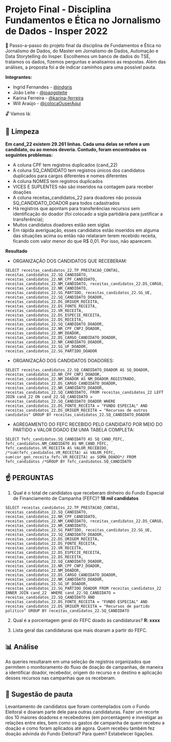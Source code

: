 # Projeto Final - Disciplina Fundamentos e Ética no Jornalismo de Dados - Insper 2022 

:pencil: Passo-a-passo do projeto final da disciplina de Fundamentos e Ética no Jornalismo de Dados, do Master em Jornalismo de Dados, Automação e Data Storytelling do Insper. Escolhemos um banco de dados do TSE, tratamos os dados, fizemos perguntas e analisamos as respostas. Além das análises, a proposta foi a de indicar caminhos para uma possível pauta. 

**Integrantes:**
- Ingrid Fernandes - [@indgris](https://github.com/indgris)
- João Leite - [@joaogpleite](https://github.com/joaogpleite)
- Karina Ferreira - [@karina-ferreira](https://github.com/karina-ferreira)
- Will Araújo - [@colocaOuserAqui](https://github.com/link)

:unlock: Vamos lá:

## :put_litter_in_its_place: Limpeza

**Em cand_22 existem 29.261 linhas. Cada uma delas se refere a um candidato, ou ao menos deveria. Contudo, foram encontrados os seguintes problemas:**
- A coluna CPF tem registros duplicados (cand_22)
- A coluna SQ_CANDIDATO tem registros únicos dos candidatos duplicados para cargos diferentes e nomes diferentes
- A coluna NOMES tem registros duplicados
- VICES E SUPLENTES não são inseridos na contagem para receber doações
- A coluna receitas_candidatos_22 para doadores não possuia SQ_CANDIDATO_DOADOR para todos cadastrados
- Há registros que apontam para transferências recursos sem identificação do doador (foi colocado a sigla partidária para justificar a transferência);
- Muitos candidatos doadores estão sem siglas
- Em rápida averiguação, esses candidatos estão inseridos em alguma das situações acima ou então não relataram terem recebido receita, ficando com valor menor do que R$ 0,01. Por isso, não aparecem.

**Resultado**
- ORGANIZAÇÃO DOS CANDIDATOS QUE RECEBERAM:

 `SELECT
	receitas_candidatos_22.TP_PRESTACAO_CONTAS,
	receitas_candidatos_22.SQ_CANDIDATO,
	receitas_candidatos_22.NR_CPF_CANDIDATO,
	receitas_candidatos_22.NM_CANDIDATO,
	receitas_candidatos_22.DS_CARGO,
	receitas_candidatos_22.NR_CANDIDATO,
	receitas_candidatos_22.SG_PARTIDO,
	receitas_candidatos_22.SG_UE,
	receitas_candidatos_22.SQ_CANDIDATO_DOADOR,
	receitas_candidatos_22.DS_ORIGEM_RECEITA,
	receitas_candidatos_22.DS_FONTE_RECEITA,
	receitas_candidatos_22.VR_RECEITA,
	receitas_candidatos_22.DS_ESPECIE_RECEITA,
	receitas_candidatos_22.DS_RECEITA,
	receitas_candidatos_22.SQ_CANDIDATO_DOADOR,
	receitas_candidatos_22.NR_CPF_CNPJ_DOADOR,
	receitas_candidatos_22.NM_DOADOR,
	receitas_candidatos_22.DS_CARGO_CANDIDATO_DOADOR,
	receitas_candidatos_22.NR_CANDIDATO_DOADOR,
	receitas_candidatos_22.SG_UF_DOADOR,
	receitas_candidatos_22.SG_PARTIDO_DOADOR`
  
  - ORGANIZAÇÃO DOS CANDIDATOS DOADORES:

`SELECT
	receitas_candidatos_22.SQ_CANDIDATO_DOADOR AS SQ_DOADOR,
	receitas_candidatos_22.NR_CPF_CNPJ_DOADOR,
	receitas_candidatos_22.NM_DOADOR AS NM_DOADOR_REGISTRADO,
	receitas_candidatos_22.DS_CARGO_CANDIDATO_DOADOR,
	receitas_candidatos_22.NR_CANDIDATO_DOADOR,
	receitas_candidatos_22.SQ_CANDIDATO,
	FROM receitas_candidatos_22
LEFT JOIN cand_22 ON cand_22.SQ_CANDIDATO = receitas_candidatos_22.SQ_CANDIDATO_DOADOR
WHERE
	receitas_candidatos_22.DS_FONTE_RECEITA = "FUNDO ESPECIAL" AND
	receitas_candidatos_22.DS_ORIGEM_RECEITA = "Recursos de outros candidatos"
GROUP BY receitas_candidatos_22.SQ_CANDIDATO_DOADOR`

- AGREGAMENTO DO FEFC RECEBIDO PELO CANDIDATO POR MEIO DO PARTIDO x VALOR DOADO EM UMA TABELA COMPLETA:

`SELECT
	fefc_candidatos.SQ_CANDIDATO AS SQ_CAND_FEFC,
	fefc_candidatos.NM_CANDIDATO AS NM_CAND_FEFC,
	fefc_candidatos.VR_RECEITA AS VALOR_RECEBIDO,
	/*sum(fefc_candidatos.VR_RECEITA) as VALOR_FEFC,
	sum(cor_gen_receita_fefc.VR_RECEITA) as SOMA_DOADO*/
FROM
	fefc_candidatos
/*GROUP BY
	fefc_candidatos.SQ_CANDIDATO`
  
## :point_up: PERGUNTAS 

1. Qual é o total de candidatos que receberam dinheiro do Fundo Especial de Financiamento de Campanha (FEFC)? **18 mil candidatos**

`SELECT
	receitas_candidatos_22.TP_PRESTACAO_CONTAS,
	receitas_candidatos_22.SQ_CANDIDATO,
	receitas_candidatos_22.NR_CPF_CANDIDATO,
	receitas_candidatos_22.NM_CANDIDATO,
	receitas_candidatos_22.DS_CARGO,
	receitas_candidatos_22.NR_CANDIDATO,
	receitas_candidatos_22.SG_PARTIDO,
	receitas_candidatos_22.SG_UE,
	receitas_candidatos_22.SQ_CANDIDATO_DOADOR,
	receitas_candidatos_22.DS_ORIGEM_RECEITA,
	receitas_candidatos_22.DS_FONTE_RECEITA,
	receitas_candidatos_22.VR_RECEITA,
	receitas_candidatos_22.DS_ESPECIE_RECEITA,
	receitas_candidatos_22.DS_RECEITA,
	receitas_candidatos_22.SQ_CANDIDATO_DOADOR,
	receitas_candidatos_22.NR_CPF_CNPJ_DOADOR,
	receitas_candidatos_22.NM_DOADOR,
	receitas_candidatos_22.DS_CARGO_CANDIDATO_DOADOR,
	receitas_candidatos_22.NR_CANDIDATO_DOADOR,
	receitas_candidatos_22.SG_UF_DOADOR,
	receitas_candidatos_22.SG_PARTIDO_DOADOR
FROM receitas_candidatos_22
INNER JOIN cand_22 
	WHERE
	cand_22.SQ_CANDIDATO = receitas_candidatos_22.SQ_CANDIDATO AND
	receitas_candidatos_22.DS_FONTE_RECEITA = "FUNDO ESPECIAL" AND
	receitas_candidatos_22.DS_ORIGEM_RECEITA = "Recursos de partido político"
GROUP BY
	receitas_candidatos_22.SQ_CANDIDATO`
	
2. Qual é a porcentagem geral do FEFC doado às candidaturas? **R: xxxx**

3. Lista geral das candidaturas que mais doaram a partir do FEFC.


## :bar_chart: Análise
As queries resultaram em uma seleção de registros organizados que permitem o monitoramento do fluxo de doação de campanhas, de maneira a identificar doador, recebedor, origem do recurso e o destino e aplicação desses recursos nas campanhas que os receberam.

## :loudspeaker: Sugestão de pauta
Levantamento de candidatos que foram contemplados com o Fundo Eleitoral e doaram parte dele para outras candidaturas. Fazer um recorte dos 10 maiores doadores e recebedores (em porcentagem) e investigar as relações entre eles, bem como os gastos de campanha de quem recebeu a doação e como foram aplicados até agora. Quem recebeu também fez doação advinda do Fundo Eleitoral? Para quem? Estabelecer ligações.
